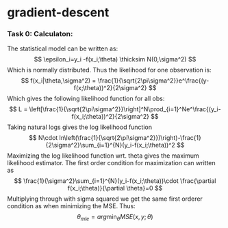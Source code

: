 # gradient-descent

### Task 0: Calculaton:

The statistical model can be written as:
$$
\epsilon_i=y_i -f(x_i;\theta)  \thicksim N(0,\sigma^2)
$$
Which is normally distributed. Thus the likelihood for one observation is:
$$
f(x_i|\theta,\sigma^2) = \frac{1}{\sqrt{2\pi\sigma^2}}e^\frac{(y-f(x;\theta))^2}{2\sigma^2}
$$
Which gives the following likelihood function for all obs:
$$
L = \left[\frac{1}{\sqrt{2\pi\sigma^2}}\right]^N\prod_{i=1}^Ne^\frac{(y_i-f(x_i;\theta))^2}{2\sigma^2}
$$
Taking natural logs gives the log likelihood function
$$
N\cdot ln\left(\frac{1}{\sqrt{2\pi\sigma^2}})\right)-\frac{1}{2\sigma^2}\sum_{i=1}^{N}(y_i-f(x_i;\theta))^2
$$
Maximizing the log likelihood function wrt. theta gives the maximum likelihood estimator. The first order condition for maximization can written as
$$
\frac{1}{\sigma^2}\sum_{i=1}^{N}(y_i-f(x_i;\theta))\cdot \frac{\partial f(x_i;\theta)}{\partial \theta}=0
$$
Multiplying through with sigma squared we get the same first orderer condition as when minimizing the MSE. Thus:
$$
\theta_{mle}=arg\min_{\theta}MSE(x,y;\theta)
$$

